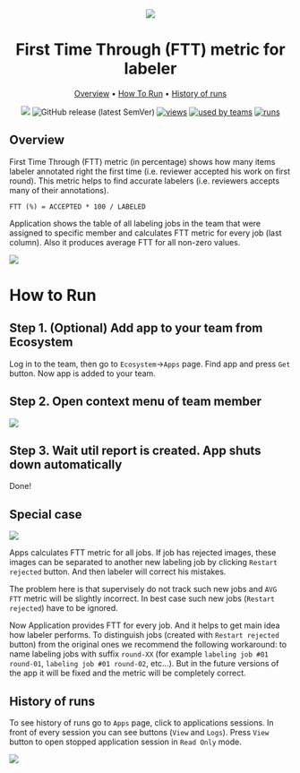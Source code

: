 <div align="center" markdown>

<img src="https://i.imgur.com/yH5I7au.png"/>

# First Time Through (FTT) metric for labeler

<p align="center">

  <a href="#Overview">Overview</a> •
  <a href="#How-To-Run">How To Run</a> •
  <a href="#History-Of-Runs">History of runs</a>
</p>

[![](https://img.shields.io/badge/slack-chat-green.svg?logo=slack)](https://supervise.ly/slack)
![GitHub release (latest SemVer)](https://img.shields.io/github/v/release/supervisely-ecosystem/labeler-first-time-through)
[![views](https://app.supervise.ly/public/api/v3/ecosystem.counters?repo=supervisely-ecosystem/labeler-first-time-through&counter=views&label=views)](https://supervise.ly)
[![used by teams](https://app.supervise.ly/public/api/v3/ecosystem.counters?repo=supervisely-ecosystem/labeler-first-time-through&counter=downloads&label=used%20by%20teams)](https://supervise.ly)
[![runs](https://app.supervise.ly/public/api/v3/ecosystem.counters?repo=supervisely-ecosystem/labeler-first-time-through&counter=runs&label=runs&123)](https://supervise.ly)

</div>

## Overview
First Time Through (FTT) metric (in percentage) shows how many items labeler annotated right the first time (i.e. reviewer accepted his work on first round). This metric helps to find accurate labelers (i.e. reviewers accepts many of their annotations).

`FTT (%) = ACCEPTED * 100 / LABELED`

Application shows the table of all labeling jobs in the team that were assigned to specific member and calculates FTT metric for every job (last column). Also it produces average FTT for all non-zero values.

<img src="https://i.imgur.com/mkbxGDX.png"/>

# How to Run

## Step 1. (Optional) Add app to your team from Ecosystem
Log in to the team, then go to `Ecosystem`->`Apps` page. Find app and press `Get` button. Now app is added to your team.

## Step 2. Open context menu of team member

<img src="https://i.imgur.com/7UXftxr.png"/>

## Step 3. Wait util report is created. App shuts down automatically

Done!

## Special case

<img src="https://i.imgur.com/Vha8y0z.png"/>

Apps calculates FTT metric for all jobs. If job has rejected images, these images can be separated to another new labeling job by clicking `Restart rejected` button. And then labeler will correct his mistakes. 

The problem here is that supervisely do not track such new jobs and `AVG FTT` metric will be slightly incorrect. In best case such new jobs (`Restart rejected`) have to be ignored. 

Now Application provides FTT for every job. And it helps to get main idea how labeler performs. To distinguish jobs (created with `Restart rejected` button) from the original ones we recommend the following workaround: to name labeling jobs with suffix `round-XX` (for example `labeling job #01 round-01`, `labeling job #01 round-02`, etc...). But in the future versions of the app it will be fixed and the metric will be completely correct.  


## History of runs

To see history of runs go to `Apps` page, click to applications sessions. In front of every session you can see buttons (`View` and `Logs`). Press `View` button to open stopped application session in `Read Only` mode.

<img src="https://i.imgur.com/woqPetm.png"/>
